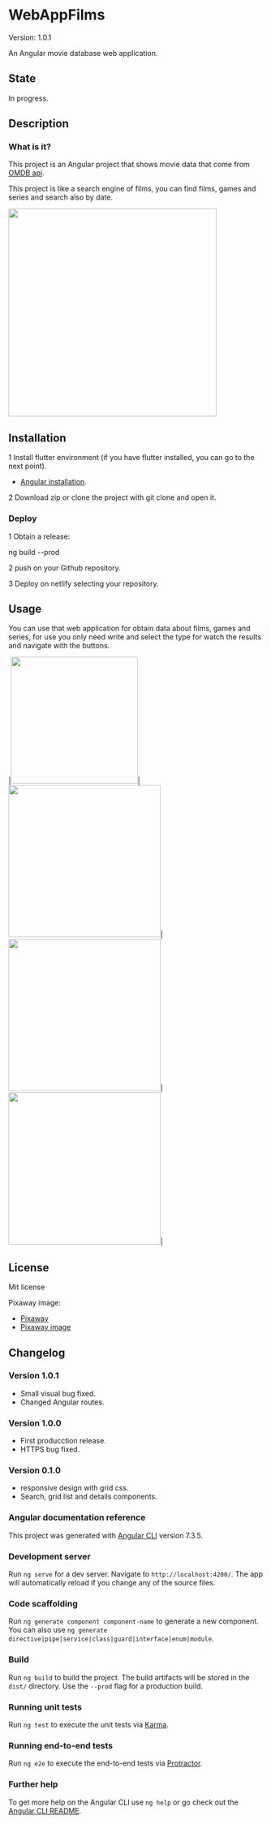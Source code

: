 # WebAppFilms

Version: 1.0.1

An Angular movie database web application.

## State

In progress.

## Description

### What is it?

This project is an Angular project that shows movie data that come from [OMDB api](http://www.omdbapi.com/).

<p>This project is like a search engine of films, you can find films, games and series and search also by date.</p> 

<img src="https://i.ibb.co/Tw0hmyt/Captura11.png" width="410">

## Installation

1 Install flutter environment (if you have flutter installed, you can go to the next point). 

* [Angular installation](https://angular.io/guide/setup-local).

2  Download zip or clone the project with git clone and open it.

### Deploy

1 Obtain a release:

ng build --prod

2 push on your Github repository.

3 Deploy on netlify selecting your repository.

## Usage

You can use that web application for obtain data about films, games and series, for use you only need write and select the type for watch the results and navigate with the buttons.

|<img src="https://i.ibb.co/MsLNCTN/Captura2.png" width="250">|<img src="https://i.ibb.co/Q9jfJLV/Captura3.png" width="300">|<img src="https://i.ibb.co/3YrBD0K/Captura4.png" width="300">|<img src="https://i.ibb.co/kKKZb8X/Captura5.png" width="300">|

## License

Mit license

Pixaway image:
* [Pixaway](https://pixabay.com/es/)
* [Pixaway image](https://pixabay.com/es/photos/billete-cup%c3%b3n-admisi%c3%b3n-carnaval-2974645/)

## Changelog

### Version 1.0.1

* Small visual bug fixed.
* Changed Angular routes.

### Version 1.0.0

* First producction release.
* HTTPS bug fixed.

### Version 0.1.0

* responsive design with grid css.
* Search, grid list and details components.

### Angular documentation reference

This project was generated with [Angular CLI](https://github.com/angular/angular-cli) version 7.3.5.

### Development server

Run `ng serve` for a dev server. Navigate to `http://localhost:4200/`. The app will automatically reload if you change any of the source files.

### Code scaffolding

Run `ng generate component component-name` to generate a new component. You can also use `ng generate directive|pipe|service|class|guard|interface|enum|module`.

### Build

Run `ng build` to build the project. The build artifacts will be stored in the `dist/` directory. Use the `--prod` flag for a production build.

### Running unit tests

Run `ng test` to execute the unit tests via [Karma](https://karma-runner.github.io).

### Running end-to-end tests

Run `ng e2e` to execute the end-to-end tests via [Protractor](http://www.protractortest.org/).

### Further help

To get more help on the Angular CLI use `ng help` or go check out the [Angular CLI README](https://github.com/angular/angular-cli/blob/master/README.md).
